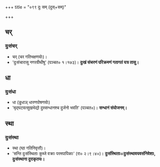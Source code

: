 +++
title = "०९९ दुः सम् (दुस्+सम्)"

+++

## चर्
### दुःसंचर्
- चर् (चर गतिभक्षणयोः)।
- 'दुःसंचारासु नगरवीथीषु' (पञ्चत० १।१७३)। **दुःखं संचरणं परिक्रमणं गतागतं यत्र तासु।**

## धा
### दुःसंधा
- धा (डुधाञ् धारणपोषणयोः)
- 'मृद्घटवत्सुखभेद्यो दुस्सन्धानश्च दुर्जनो भवति' (पञ्चत०)। **सन्धानं संयोजनम्।**

## स्था
### दुःसंस्था
- स्था (ष्ठा गतिनिवृत्तौ)।
- 'सन्ति दुःसंस्थिताः कुब्जे वक्राः परमपापिकाः' (रा० २।९।४०)। **दुःसंस्थिताः=दुःसंस्थावयवसंनिवेशाः, दुःसंस्थाना दुराकृतयः।**
